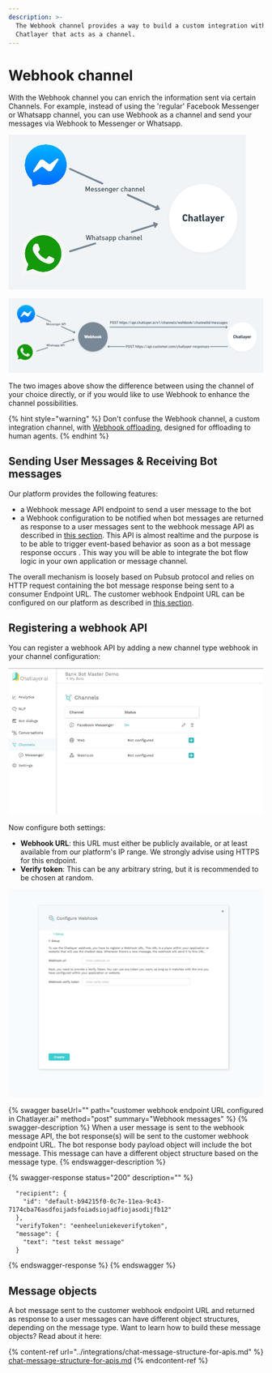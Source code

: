 ```yaml
---
description: >-
  The Webhook channel provides a way to build a custom integration with
  Chatlayer that acts as a channel.
---
```


# Webhook channel

With the Webhook channel you can enrich the information sent via certain Channels. For example, instead of using the 'regular' Facebook Messenger or Whatsapp channel, you can use Webhook as a channel and send your messages via Webhook to Messenger or Whatsapp.

![With a regular channel integration, the channel is directly connected to Chatlayer](<../.gitbook/assets/image (652).png>)



![By using the Webhook channel, the channel of choice is indirectly connected with Chatlayer](<../.gitbook/assets/image (653).png>)

The two images above show the difference between using the channel of your choice directly, or if you would like to use Webhook to enhance the channel possibilities.&#x20;

{% hint style="warning" %}
Don't confuse the Webhook channel, a custom integration channel, with [Webhook offloading](https://docs.chatlayer.ai/integrations/human-offloading-live-chat/offloading-webhook), designed for offloading to human agents.
{% endhint %}

## Sending User Messages & Receiving Bot messages

Our platform provides the following features:

* a Webhook message API endpoint to send a user message to the bot
* a Webhook configuration to be notified when bot messages are returned as response to a user messages sent to the webhook message API as described in [this section](webhook-api.md#registering-a-webhook-api). This API is almost realtime and the purpose is to be able to trigger event-based behavior as soon as a bot message response occurs . This way you will be able to integrate the bot flow logic in your own application or message channel.

The overall mechanism is loosely based on Pubsub protocol and relies on HTTP request containing the bot message response being sent to a consumer Endpoint URL. The customer webhook Endpoint URL can be configured on our platform as described in [this section](webhook-api.md#registering-a-webhook-api).

## Registering a webhook API

You can register a webhook API by adding a new channel type webhook in your channel configuration:

![](<../.gitbook/assets/0 (2).png>)

Now configure both settings:

* **Webhook URL**: this URL must either be publicly available, or at least available from our platform's IP range. We strongly advise using HTTPS for this endpoint.
* **Verify token**: This can be any arbitrary string, but it is recommended to be chosen at random.

![](<../.gitbook/assets/1 (1).png>)

{% swagger baseUrl="" path="customer webhook endpoint URL configured in Chatlayer.ai" method="post" summary="Webhook messages" %}
{% swagger-description %}
When a user message is sent to the webhook message API, the bot response(s) will be sent to the customer webhook endpoint URL. The bot response body payload object will include the bot message. This message can have a different object structure based on the message type.
{% endswagger-description %}

{% swagger-response status="200" description="" %}
```
  "recipient": {
    "id": "default-b94215f0-0c7e-11ea-9c43-7174cba76asdfoijadsfoiadsiojadfiojasodijfb12"
  },
  "verifyToken": "eenheeluniekeverifytoken",
  "message": {
    "text": "test tekst message"
  }
```
{% endswagger-response %}
{% endswagger %}

## Message objects

A bot message sent to the customer webhook endpoint URL and returned as response to a user messages can have different object structures, depending on the message type. Want to learn how to build these message objects? Read about it here:

{% content-ref url="../integrations/chat-message-structure-for-apis.md" %}
[chat-message-structure-for-apis.md](../integrations/chat-message-structure-for-apis.md)
{% endcontent-ref %}
